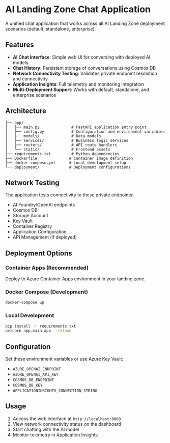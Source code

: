 # AI Landing Zone Chat Application

A unified chat application that works across all AI Landing Zone deployment scenarios (default, standalone, enterprise).

## Features

- **AI Chat Interface**: Simple web UI for conversing with deployed AI models
- **Chat History**: Persistent storage of conversations using Cosmos DB
- **Network Connectivity Testing**: Validates private endpoint resolution and connectivity
- **Application Insights**: Full telemetry and monitoring integration
- **Multi-Deployment Support**: Works with default, standalone, and enterprise scenarios

## Architecture

```
├── app/
│   ├── main.py              # FastAPI application entry point
│   ├── config.py            # Configuration and environment variables
│   ├── models/              # Data models
│   ├── services/            # Business logic services
│   ├── routers/             # API route handlers
│   └── static/              # Frontend assets
├── requirements.txt         # Python dependencies
├── Dockerfile              # Container image definition
├── docker-compose.yml      # Local development setup
└── deployment/             # Deployment configurations
```

## Network Testing

The application tests connectivity to these private endpoints:
- AI Foundry/OpenAI endpoints
- Cosmos DB
- Storage Account
- Key Vault
- Container Registry
- Application Configuration
- API Management (if deployed)

## Deployment Options

### Container Apps (Recommended)
Deploy to Azure Container Apps environment in your landing zone.

### Docker Compose (Development)
```bash
docker-compose up
```

### Local Development
```bash
pip install -r requirements.txt
uvicorn app.main:app --reload
```

## Configuration

Set these environment variables or use Azure Key Vault:
- `AZURE_OPENAI_ENDPOINT`
- `AZURE_OPENAI_API_KEY`
- `COSMOS_DB_ENDPOINT`
- `COSMOS_DB_KEY`
- `APPLICATIONINSIGHTS_CONNECTION_STRING`

## Usage

1. Access the web interface at `http://localhost:8000`
2. View network connectivity status on the dashboard
3. Start chatting with the AI model
4. Monitor telemetry in Application Insights